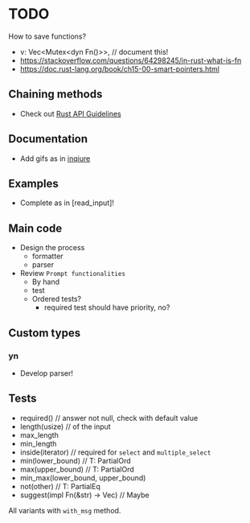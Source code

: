 # TODO

How to save functions?

- v: Vec<Mutex<dyn Fn()>>, // document this!
- https://stackoverflow.com/questions/64298245/in-rust-what-is-fn
- https://doc.rust-lang.org/book/ch15-00-smart-pointers.html

## Chaining methods

- Check out [Rust API Guidelines](https://rust-lang.github.io/api-guidelines/type-safety.html#c-builder)

## Documentation

- Add gifs as in [inqiure](https://crates.io/crates/inquire)

## Examples

- Complete as in [read_input]!

## Main code

- Design the process
  - formatter
  - parser
- Review `Prompt functionalities`
  - By hand
  - test
  - Ordered tests?
    - required test should have priority, no?

## Custom types

### yn

- Develop parser!

## Tests

- required() // answer not null, check with default value
- length(usize) // of the input
- max_length 
- min_length 
- inside(iterator) // required for `select` and `multiple_select`
- min(lower_bound) // T: PartialOrd
- max(upper_bound) // T: PartialOrd
- min_max(lower_bound, upper_bound)
- not(other) // T: PartialEq
- suggest(impl Fn(&str) -> Vec<String>) // Maybe

All variants with `with_msg` method.
